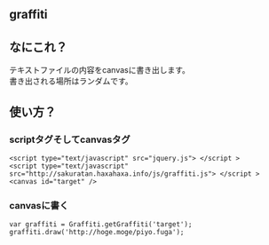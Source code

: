 graffiti
--
## なにこれ？
テキストファイルの内容をcanvasに書き出します。  
書き出される場所はランダムです。  

## 使い方？
### scriptタグそしてcanvasタグ
```
<script type="text/javascript" src="jquery.js"> </script >  
<script type="text/javascript" src="http://sakuratan.haxahaxa.info/js/graffiti.js"> </script >  
<canvas id="target" />  
```
### canvasに書く
```
var graffiti = Graffiti.getGraffiti('target');  
graffiti.draw('http://hoge.moge/piyo.fuga');  
```
